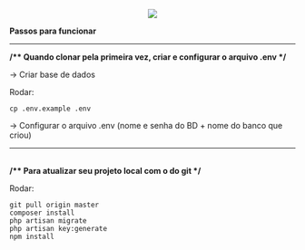 <a href="http://localhost/web-osfacil/public/admin/home"></a>

<p align="center"><img src="https://laravel.com/assets/img/components/logo-laravel.svg"></p>

<b>Passos para funcionar</b>
<hr>
<b> /** Quando clonar pela primeira vez, criar e configurar o arquivo .env */ </b>
<p> -> Criar base de dados </p>
<p> Rodar: </p>

    cp .env.example .env
 
-> Configurar o arquivo .env (nome e senha do BD + nome do banco que criou)
<br>    
<hr>
<br>
<b> /** Para atualizar seu projeto local com o do git */ </b>

<p> Rodar: </p>

    git pull origin master
    composer install
    php artisan migrate
    php artisan key:generate
    npm install
    



